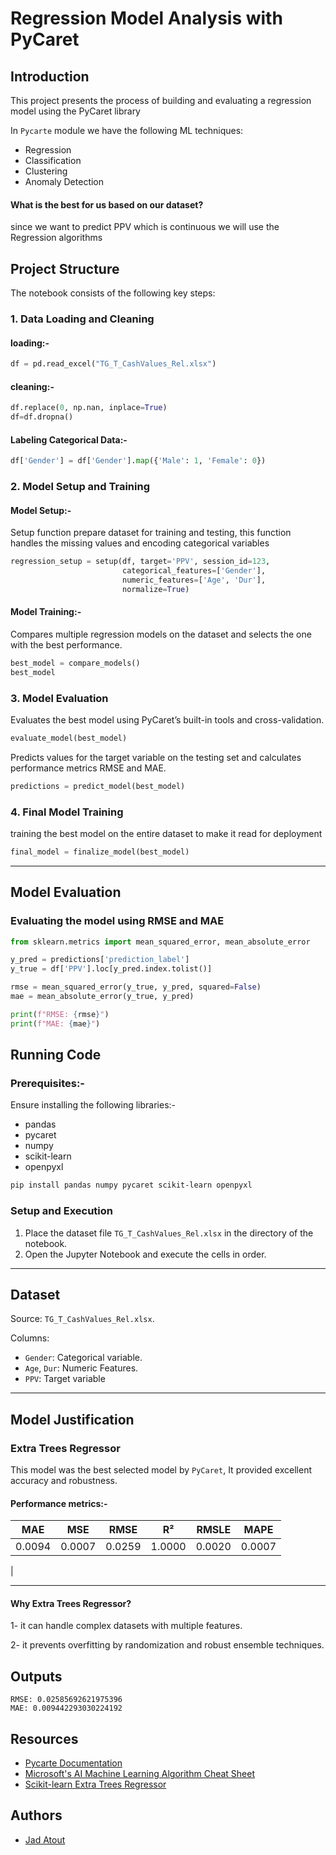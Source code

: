 # Regression Model Analysis with PyCaret
## Introduction
This project presents the process of building and evaluating a regression model using the PyCaret library

In `Pycarte` module we have the following ML techniques:
- Regression
- Classification
- Clustering
- Anomaly Detection
#### What is the best for us based on our dataset?
since we want to predict PPV which is continuous we will use the Regression algorithms



## Project Structure

The notebook consists of the following key steps:

### 1. Data Loading and Cleaning
#### loading:-
```python
df = pd.read_excel("TG_T_CashValues_Rel.xlsx")
```
#### cleaning:-
```python 
df.replace(0, np.nan, inplace=True)
df=df.dropna()
```
#### Labeling Categorical Data:-


```python
df['Gender'] = df['Gender'].map({'Male': 1, 'Female': 0})

```

### 2. Model Setup and Training
   #### Model Setup:-
Setup function prepare dataset for training and testing, this function handles the missing values and encoding categorical variables

```python
regression_setup = setup(df, target='PPV', session_id=123,
                         categorical_features=['Gender'],
                         numeric_features=['Age', 'Dur'],
                         normalize=True)
```
#### Model Training:-
Compares multiple regression models on the dataset and selects the one with the best performance.
```python
best_model = compare_models()
best_model

```
### 3. Model Evaluation
Evaluates the best model using PyCaret’s built-in tools and cross-validation.
```python
evaluate_model(best_model)
```
Predicts values for the target variable on the testing set and calculates performance metrics RMSE and MAE.
```python
predictions = predict_model(best_model)
```
### 4. Final Model Training
training the best model on the entire dataset to make it read for deployment
```python
final_model = finalize_model(best_model)
```
---

## Model Evaluation
### Evaluating the model using RMSE and MAE

```python
from sklearn.metrics import mean_squared_error, mean_absolute_error

y_pred = predictions['prediction_label']
y_true = df['PPV'].loc[y_pred.index.tolist()]

rmse = mean_squared_error(y_true, y_pred, squared=False)
mae = mean_absolute_error(y_true, y_pred)

print(f"RMSE: {rmse}")
print(f"MAE: {mae}")
```

## Running Code
### Prerequisites:-
Ensure installing the following libraries:- 
- pandas        
- pycaret
- numpy
- scikit-learn
- openpyxl
```bash
pip install pandas numpy pycaret scikit-learn openpyxl
```
### Setup and Execution
1. Place the dataset file `TG_T_CashValues_Rel.xlsx` in the directory of the notebook.
2. Open the Jupyter Notebook and execute the cells in order.

---
## Dataset 
Source: `TG_T_CashValues_Rel.xlsx`.

Columns:
- `Gender`: Categorical variable.
- `Age`, `Dur`: Numeric Features.
- `PPV`: Target variable 

---
## Model Justification 
### Extra Trees Regressor
This model was the best selected model by `PyCaret`, It provided excellent accuracy and robustness.
#### Performance metrics:-
| MAE                      | MSE    | RMSE   | R²    | RMSLE  | MAPE   |
|--------------------------|--------|--------|-------|--------|--------|
| 0.0094                   | 0.0007 | 0.0259 | 1.0000| 0.0020 | 0.0007 |
|

---
#### Why Extra Trees Regressor?
1- it can handle complex datasets with multiple features.

2- it prevents overfitting by randomization and robust ensemble techniques.






## Outputs
```
RMSE: 0.02585692621975396
MAE: 0.009442293030224192
```
## Resources 
- [Pycarte Documentation](https://pycaret.gitbook.io/docs/get-started/modules)
- [Microsoft's AI Machine Learning Algorithm Cheat Sheet](https://learn.microsoft.com/en-us/azure/machine-learning/algorithm-cheat-sheet?view=azureml-api-1&WT.mc_id=docs-article-lazzeri#download-machine-learning-algorithm-cheat-sheet)
- [Scikit-learn Extra Trees Regressor](https://scikit-learn.org/stable/modules/generated/sklearn.ensemble.ExtraTreesRegressor.html)

## Authors

- [Jad Atout](https://www.github.com/Jad-Atout)

